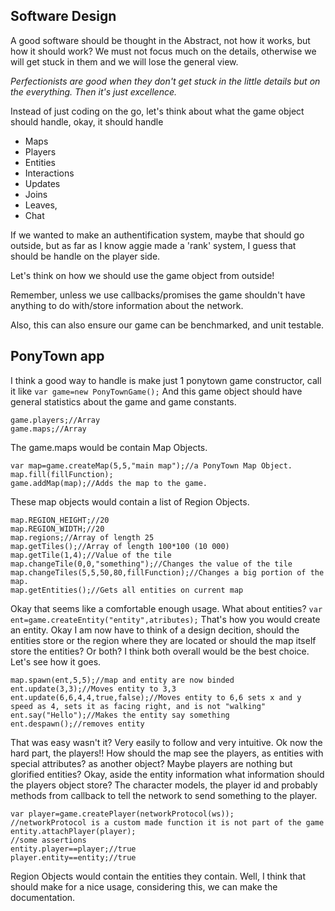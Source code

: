 

Software Design
---------------------
A good software should be thought in the Abstract, not how it works, but how it should work? We must not focus much on the details, otherwise we will get stuck in them and we will lose the general view. 

*Perfectionists are good when they don't get stuck in the little details but on the everything. Then it's just excellence.*

Instead of just coding on the go, let's think about what the game object should handle, okay, it should handle

- Maps
- Players
- Entities
- Interactions
- Updates
- Joins
- Leaves,
- Chat

If we wanted to make an authentification system, maybe that should go outside, but as far as I know aggie made a 'rank' system, I guess that should be handle on the player side.

Let's think on how we should use the game object from outside!

Remember, unless we use callbacks/promises the game shouldn't have anything to do with/store information about the network.

Also, this can also ensure our game can be benchmarked, and unit testable.

PonyTown app
-------------------
I think a good way to handle is make just 1 ponytown game constructor, call it like `var game=new PonyTownGame();`
And this game object should have general statistics about the game and game constants.

    game.players;//Array
    game.maps;//Array

The game.maps would be contain Map Objects.

    var map=game.createMap(5,5,"main map");//a PonyTown Map Object.
    map.fill(fillFunction);
    game.addMap(map);//Adds the map to the game.
These map objects would contain a list of Region Objects.

    map.REGION_HEIGHT;//20
    map.REGION_WIDTH;//20
    map.regions;//Array of length 25
    map.getTiles();//Array of length 100*100 (10 000)
    map.getTile(1,4);//Value of the tile
    map.changeTile(0,0,"something");//Changes the value of the tile
    map.changeTiles(5,5,50,80,fillFunction);//Changes a big portion of the map.
    map.getEntities();//Gets all entities on current map
Okay that seems like a comfortable enough usage.
What about entities?
`var ent=game.createEntity("entity",atributes);` That's how you would create an entity.
Okay I am now have to think of a design decition, should the entities store or the region where they are located or should the map itself store the entities? Or both? I think both overall would be the best choice. Let's see how it goes.

    map.spawn(ent,5,5);//map and entity are now binded
    ent.update(3,3);//Moves entity to 3,3
    ent.update(6,6,4,4,true,false);//Moves entity to 6,6 sets x and y speed as 4, sets it as facing right, and is not "walking"
    ent.say("Hello");//Makes the entity say something
    ent.despawn();//removes entity
That was easy wasn't it? Very easily to follow and very intuitive.
Ok now the hard part, the players!!
How should the map see the players, as entities with special attributes? as another object? 
Maybe players are nothing but glorified entities?
Okay, aside the entity information what information should the players object store? The character models, the player id and probably methods from callback to tell the network to send something to the player.

    var player=game.createPlayer(networkProtocol(ws));
    //networkProtocol is a custom made function it is not part of the game
    entity.attachPlayer(player);
    //some assertions
    entity.player==player;//true
    player.entity==entity;//true
    
Region Objects would contain the entities they contain.
Well, I think that should make for a nice usage, considering this, we can make the documentation.


